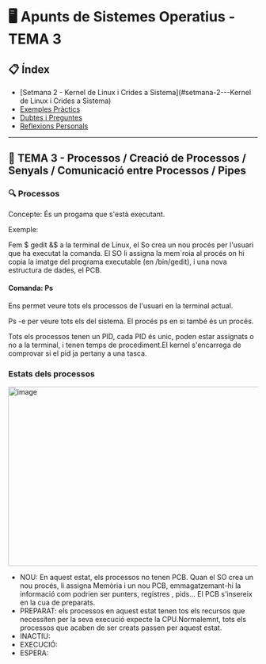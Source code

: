 # 🖥️ Apunts de Sistemes Operatius - TEMA 3

## 📋 Índex
- [Setmana 2 - Kernel de Linux i Crides a Sistema](#setmana-2---Kernel de Linux i Crides a Sistema)
- [Exemples Pràctics](#exemples-pràctics)
- [Dubtes i Preguntes](#dubtes-i-preguntes)
- [Reflexions Personals](#reflexions-personals)

---

## 🎯 TEMA 3 - Processos / Creació de Processos / Senyals / Comunicació entre Processos / Pipes

### 🔍 Processos
Concepte:
És un progama que s'està executant.

Exemple:

Fem $ gedit &$ a la terminal de Linux, el So crea un nou procés per l'usuari que ha executat la comanda. El SO li assigna la mem`roia al procés on hi copia la imatge del programa executable (en /bin/gedit), i una nova estructura de dades, el PCB.

#### Comanda: Ps 
Ens permet veure tots els processos de l'usuari en la terminal actual.

Ps -e per veure tots els del sistema. El procés ps en si també és un procés.

Tots els processos tenen un PID, cada PID és unic, poden estar assignats o no a la terminal, i tenen temps de procediment.El kernel s'encarrega de comprovar si el pid ja pertany a una tasca.

### Estats dels processos
<img width="626" height="362" alt="image" src="https://github.com/user-attachments/assets/8a28bf06-a59e-4420-be50-b3f7120bd9c6" />

* NOU: En aquest estat, els processos no tenen PCB. Quan el SO crea un nou procés, li assigna Memòria i un nou PCB, emmagatzemant-hi la informació com podrien ser punters, registres , pids...
El PCB s'insereix en la cua de preparats.
* PREPARAT: els processos en aquest estat tenen tos els recursos que necessiten per la seva execució expecte la CPU.Normalemnt, tots els processos que acaben de ser creats passen per aquest estat.
* INACTIU:
* EXECUCIÓ:
* ESPERA:




